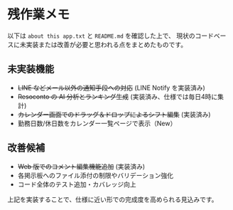 # 残作業メモ

以下は `about this app.txt` と `README.md` を確認した上で、
現状のコードベースに未実装または改善が必要と思われる点をまとめたものです。

## 未実装機能

- ~~LINE などメール以外の通知手段への対応~~ (LINE Notify を実装済み)
- ~~Resoconto の AI 分析とランキング生成~~ (実装済み、仕様では毎日4時に集計)
- ~~カレンダー画面でのドラッグ＆ドロップによるシフト編集~~ (実装済み)
- 勤務日数/休日数をカレンダー一覧ページで表示（New）

## 改善候補

- ~~Web 版でのコメント編集機能追加~~ (実装済み)
- 各掲示板へのファイル添付の制限やバリデーション強化
- コード全体のテスト追加・カバレッジ向上

上記を実装することで、仕様に近い形での完成度を高められる見込みです。
